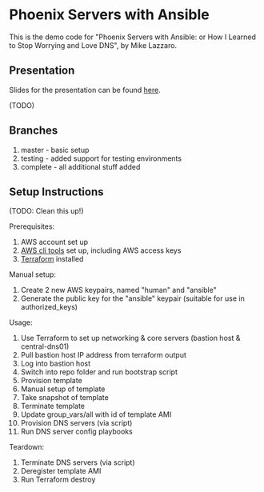 # Phoenix Servers with Ansible

This is the demo code for "Phoenix Servers with Ansible: or How I Learned to Stop Worrying and Love DNS", by Mike Lazzaro.

## Presentation

Slides for the presentation can be found [here](https://docs.google.com/presentation/d/1qA5vXhKMeg2iOgg4lIYN6OTwpa46EzXhr70U1a05Z0g/edit?usp=sharing).

(TODO)

## Branches

1. master - basic setup
2. testing - added support for testing environments
3. complete - all additional stuff added

## Setup Instructions
 
(TODO: Clean this up!)

Prerequisites:

1. AWS account set up
1. [AWS cli tools](https://docs.aws.amazon.com/cli/latest/userguide/installing.html) set up, including AWS access keys
1. [Terraform](https://www.terraform.io/intro/getting-started/install.html) installed

Manual setup:

1. Create 2 new AWS keypairs, named "human" and "ansible"
1. Generate the public key for the "ansible" keypair (suitable for use in authorized_keys)

Usage:

1. Use Terraform to set up networking & core servers (bastion host & central-dns01)
1. Pull bastion host IP address from terraform output
1. Log into bastion host
1. Switch into repo folder and run bootstrap script
1. Provision template
1. Manual setup of template
1. Take snapshot of template
1. Terminate template
1. Update group_vars/all with id of template AMI
1. Provision DNS servers (via script)
1. Run DNS server config playbooks

Teardown:

1. Terminate DNS servers (via script)
1. Deregister template AMI
1. Run Terraform destroy

